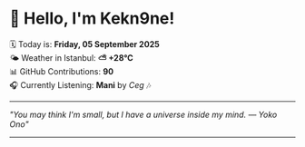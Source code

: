 # 👋 Hello, I'm Kekn9ne!

🗓️ Today is: **Friday, 05 September 2025**  
🌤️ Weather in Istanbul: **⛅️  +28°C**  
📊 GitHub Contributions: **90**  
🎧 Currently Listening: **Mani** by *Ceg* 🎶

---

_"You may think I'm small, but I have a universe inside my mind. — *Yoko Ono*"_

---
